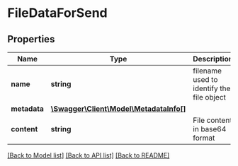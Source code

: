 # FileDataForSend

## Properties
Name | Type | Description | Notes
------------ | ------------- | ------------- | -------------
**name** | **string** | filename used to identify the file object | [optional] 
**metadata** | [**\Swagger\Client\Model\MetadataInfo[]**](MetadataInfo.md) |  | [optional] 
**content** | **string** | File content in base64 format | [optional] 

[[Back to Model list]](../README.md#documentation-for-models) [[Back to API list]](../README.md#documentation-for-api-endpoints) [[Back to README]](../README.md)

